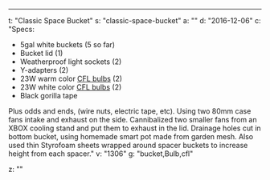 ---
t: "Classic Space Bucket"
s: "classic-space-bucket"
a: ""
d: "2016-12-06"
c: "Specs:<ul><li>5gal white buckets (5 so far)</li><li>Bucket lid (1)</li><li>Weatherproof light sockets (2)</li><li>Y-adapters (2)</li><li>23W warm color <a href='https://amzn.to/3jMfTYw'>CFL bulbs</a> (2)</li><li>23W white color <a href='https://amzn.to/3jMfTYw'>CFL bulbs</a> (2)</li><li>Black gorilla tape</li></ul>Plus odds and ends, (wire nuts, electric tape, etc).  Using two 80mm case fans intake and exhaust on the side. Cannibalized two smaller fans from an XBOX cooling stand and put them to exhaust in the lid.  Drainage holes cut in bottom bucket, using homemade smart pot made from garden mesh. Also used thin Styrofoam sheets wrapped around spacer buckets to increase height from each spacer."
v: "1306"
g: "bucket,Bulb,cfl"

z: ""

